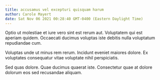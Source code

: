 ```yaml
---
title: accusamus vel excepturi quisquam harum
author: Carole Mayert
date: Sat Nov 06 2021 00:28:40 GMT-0400 (Eastern Daylight Time)
---
```

Optio ut molestiae et iure vero sint est rerum aut. Voluptatem qui est aperiam quidem. Occaecati ducimus voluptas iste debitis nulla voluptatum repudiandae cum.

 Voluptas unde ut minus rem rerum. Incidunt eveniet maiores dolore. Ex voluptates consequatur vitae voluptate nihil perspiciatis.

 Sed quas dolore. Quae ducimus quaerat iste. Consectetur quae at dolore dolorum eos sed recusandae aliquam.